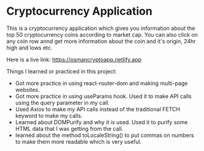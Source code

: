 # Cryptocurrency Application 

This is a cryptocurrency application which gives you information about the top 50 cryptocurrency coins according to market cap. You can also click on any coin row annd get more information about the coin and it's origin, 24hr high and lows etc.

Here is a live link: https://osmancryptoapp.netlify.app

Things I learned or practiced in this project:

- Got more practice in using react-router-dom and making multi-page websites.
- Got more practice in using useParams hook. Used it to make API calls using the query parameter in my call.
- Used Axios to make my API calls instead of the traditional FETCH keyword to make my calls.
- Learned about DOMPurify and why it is used. Used it to purify some HTML data that I was getting from the call.
- learned about the method toLocaleString() to put commas on numbers to make them more readable which is very useful.